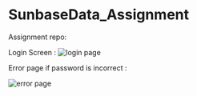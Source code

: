 # SunbaseData_Assignment
Assignment repo:

Login Screen :
![login page](https://github.com/HappyBoy08/SunbaseData_Assignment/assets/114865567/aa5ffa55-2cbf-4801-85b5-75bd778d1901)

Error page if password is incorrect :


![error page](https://github.com/HappyBoy08/SunbaseData_Assignment/assets/114865567/6210b50d-91d8-4bfb-8ab7-8c169fe67ca4)
